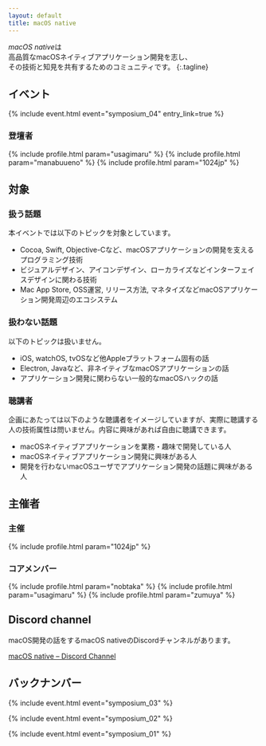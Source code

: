 ```yaml
---
layout: default
title: macOS native
---
```


*macOS native*は<br>
高品質なmacOSネイティブアプリケーション開発を志し、<br>
その技術と知見を共有するためのコミュニティです。
{:.tagline}



## イベント

{% include event.html event="symposium_04" entry_link=true %}

### 登壇者

<div class="member">
{% include profile.html param="usagimaru" %}
{% include profile.html param="manabuueno" %}
{% include profile.html param="1024jp" %}
</div>


## 対象

### 扱う話題

本イベントでは以下のトピックを対象としています。

- Cocoa, Swift, Objective-Cなど、macOSアプリケーションの開発を支えるプログラミング技術
- ビジュアルデザイン、アイコンデザイン、ローカライズなどインターフェイスデザインに関わる技術
- Mac App Store, OSS運営, リリース方法, マネタイズなどmacOSアプリケーション開発周辺のエコシステム


### 扱わない話題

以下のトピックは扱いません。

- iOS, watchOS, tvOSなど他Appleプラットフォーム固有の話
- Electron, Javaなど、非ネイティブなmacOSアプリケーションの話
- アプリケーション開発に関わらない一般的なmacOSハックの話


### 聴講者

企画にあたっては以下のような聴講者をイメージしていますが、実際に聴講する人の技術属性は問いません。内容に興味があれば自由に聴講できます。

- macOSネイティブアプリケーションを業務・趣味で開発している人
- macOSネイティブアプリケーション開発に興味がある人
- 開発を行わないmacOSユーザでアプリケーション開発の話題に興味がある人



## 主催者

### 主催

<div class="member">
{% include profile.html param="1024jp" %}
</div>

### コアメンバー

<div class="member">
{% include profile.html param="nobtaka" %}
{% include profile.html param="usagimaru" %}
{% include profile.html param="zumuya" %}
</div>



## Discord channel


macOS開発の話をするmacOS nativeのDiscordチャンネルがあります。

[macOS native – Discord Channel](https://discord.gg/vuEscgc)


## バックナンバー

{% include event.html event="symposium_03" %}

{% include event.html event="symposium_02" %}

{% include event.html event="symposium_01" %}